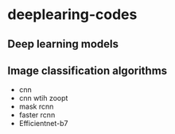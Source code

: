 # deeplearing-codes
## Deep learning models 
## Image classification algorithms 
- cnn
- cnn wtih zoopt
- mask rcnn
- faster rcnn
- Efficientnet-b7
  
